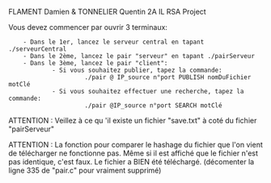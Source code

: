FLAMENT Damien & TONNELIER Quentin
2A IL
RSA Project

Vous devez commencer par ouvrir 3 terminaux:
	
		- Dans le 1er, lancez le serveur central en tapant ./serveurCentral
		- Dans le 2ème, lancez le pair "serveur" en tapant ./pairServeur
		- Dans le 3ème, lancez le pair "client":
				- Si vous souhaitez publier, tapez la commande:
						 ./pair @ IP_source n°port PUBLISH nomDuFichier motClé
				- Si vous souhaitez effectuer une recherche, tapez la commande:
						 ./pair @IP_source n°port SEARCH motClé

ATTENTION : Veillez à ce qu 'il existe un fichier "save.txt" à coté du fichier "pairServeur"

ATTENTION : La fonction pour comparer le hashage du fichier que l'on vient de télécharger ne fonctionne pas. Même si il est affiché que le fichier n'est pas identique, c'est faux.
Le fichier a BIEN été téléchargé. (décomenter la ligne 335 de "pair.c" pour vraiment supprimé)

